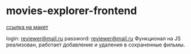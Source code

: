 # movies-explorer-frontend
[ссылка на макет](https://www.figma.com/file/hoUE0qyzSCVA5MT2goKXEj/Diploma-(Copy)?type=design&node-id=891%3A3857&mode=design&t=pe2leb8V9sPyrbwj-1)

login: reviewer@mail.ru
password: reviewer@mail.ru
Функционал на JS реализован, работает добавление и удаления в сохраненные фильмы.